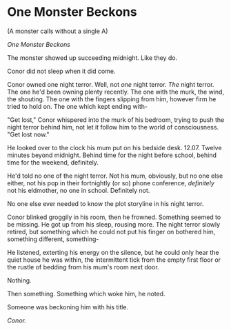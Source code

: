 # One Monster Beckons
(A monster calls without a single A)

*One Monster Beckons*

The monster showed up succeeding midnight. Like they do.


Conor did not sleep when it did come.

Conor owned one night terror. Well, not *one* night terror. *The* night terror. The one he'd been owning plenty recently. The one with the murk, the wind, the shouting. The one with the fingers slipping from him, however firm he tried to hold on. The one which kept ending with-

"Get lost," Conor whispered into the murk of his bedroom, trying to push the night terror behind him, not let it follow him to the world of consciousness. "Get lost now."

He looked over to the clock his mum put on his bedside desk. 12.07. Twelve minutes beyond midnight. Behind time for the night before school, behind time for the weekend, definitely.

He'd told no one of the night terror. Not his mum, obviously, but no one else either, not his pop in their fortnightly (or so) phone conference, *definitely* not his eldmother, no one in school. Definitely not.

No one else ever needed to know the plot storyline in his night terror.

Conor blinked groggily in his room, then he frowned. Something seemed to be missing. He got up from his sleep, rousing more. The night terror slowly retired, but something which he could not put his finger on bothered him, something different, something-

He listened, exterting his energy on the silence, but he could only hear the quiet house he was within, the intermittent tick from the empty first floor or the rustle of bedding from his mum's room next door.

Nothing.

Then something. Something which woke him, he noted.

Someone was beckoning him with his title.

*Conor.*
